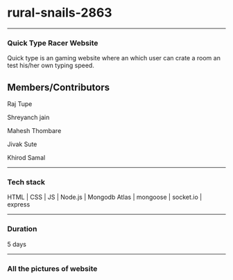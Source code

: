 # rural-snails-2863


<hr>
    <h3>Quick Type Racer Website</h3>
    <p>Quick type is an gaming website where an which user can crate a room an test his/her own typing speed.</p>
    <h2>Members/Contributors</h2>
    <p>Raj Tupe</p>
    <p>Shreyanch jain</p>
    <p>Mahesh Thombare</p>
    <p>Jivak Sute</p>
    <p>Khirod Samal</p>
     <hr>
    <h3>Tech stack</h3>
    <p>HTML | CSS | JS | Node.js | Mongodb Atlas | mongoose | socket.io | express</p>
    <hr>
    <h3>Duration</h3>
    <p>5 days</p>
    <hr>
    <h3>All the pictures of website</h3>
    <img src="./img/homepage1.png" alt="">
    <img src="./images/signuppage2.png" alt="">
    <img src="./images/loginpage3.png" alt="">
    <img src="./images/typepage4.png" alt="">
    <img src="./images/typepage5.png" alt="">




